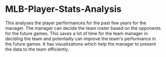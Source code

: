 # MLB-Player-Stats-Analysis
This analyses the player performances for the past few years for the manager. The manager can decide the team roster based on the opponents for the future games. 
This saves a lot of time for the team manager in deciding the team and potentially can improve the team's performance in the future games. 
It has visualizations which help the manager to present the data to the team efficiently.
